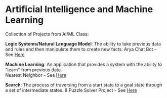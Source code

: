 # Artificial Intelligence and Machine Learning

Collection of Projects from AI/ML Class:

**Logic Systems/Natural Language Model**: The ability to take previous data and rules and then manipulate them to create new facts.
Arya Chat Bot - See [Here](https://github.com/athom031/Artificial-Intelligence-Machine-Learning/tree/master/AryaBot)

**Machine Learning**: An application that provides a system with the ability to "learn" from previous data. <br/>
Nearest Neighbor - See [Here](https://github.com/athom031/Artificial-Intelligence-Machine-Learning/tree/master/FeatureSelectionNN)

**Search**: The process of traversing from a start state to a goal state through a set of intermediate states.
8 Puzzle Solver Project - See [Here](https://github.com/athom031/Artificial-Intelligence-Machine-Learning/tree/master/8-Puzzle-Solver)
